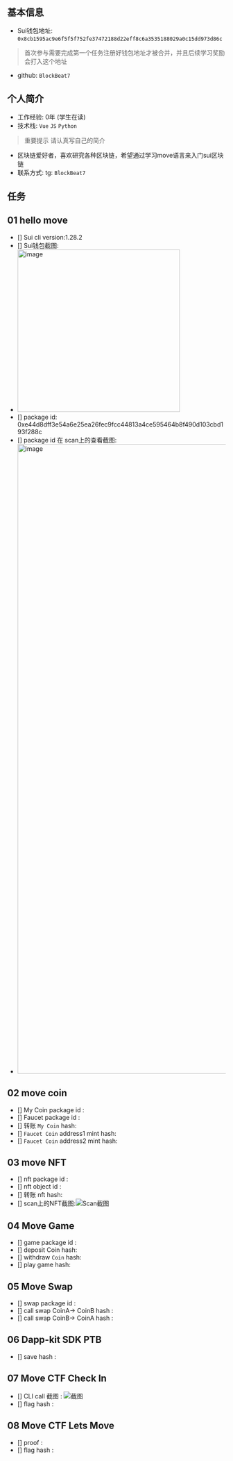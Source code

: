 ## 基本信息
- Sui钱包地址: `0x8cb1595ac9e6f5f5f752fe37472188d22eff8c6a3535188029a0c15dd973d86c`
> 首次参与需要完成第一个任务注册好钱包地址才被合并，并且后续学习奖励会打入这个地址
- github: `BlockBeat7`

## 个人简介
- 工作经验: 0年 (学生在读)
- 技术栈: `Vue` `JS` `Python`
> 重要提示 请认真写自己的简介
- 区块链爱好者，喜欢研究各种区块链，希望通过学习move语言来入门sui区块链
- 联系方式: tg: `BlockBeat7` 


## 任务

##   01 hello move  
- [] Sui cli version:1.28.2
- [] Sui钱包截图:
- <img width="374" alt="image" src="https://github.com/BlockBeat7/letsmove/assets/155882749/e5b8328d-3846-41c4-ad9f-071cbd410730">
- [] package id: 0xe44d8dff3e54a6e25ea26fec9fcc44813a4ce595464b8f490d103cbd193f288c
- [] package id 在 scan上的查看截图:
- <img width="1450" alt="image" src="https://github.com/BlockBeat7/letsmove/assets/155882749/e92f3b0e-e54b-4623-88d3-f3a37a223f0b">


##   02 move coin
- [] My Coin package id : 
- [] Faucet package id : 
- [] 转账 `My Coin` hash:
- [] `Faucet Coin` address1 mint hash:
- [] `Faucet Coin` address2 mint hash:

##   03 move NFT
- [] nft package id :
- [] nft object id : 
- [] 转账 nft  hash:
- [] scan上的NFT截图:![Scan截图](./images/你的图片地址)

##   04 Move Game
- [] game package id :
- [] deposit Coin hash:
- [] withdraw `Coin` hash:
- [] play game hash:

##   05 Move Swap
- [] swap package id :
- [] call swap CoinA-> CoinB  hash :
- [] call swap CoinB-> CoinA  hash :

##   06 Dapp-kit SDK PTB
- [] save hash :

##   07 Move CTF Check In
- [] CLI call 截图 : ![截图](./images/你的图片地址)
- [] flag hash :

##   08 Move CTF Lets Move
- [] proof : 
- [] flag hash :
